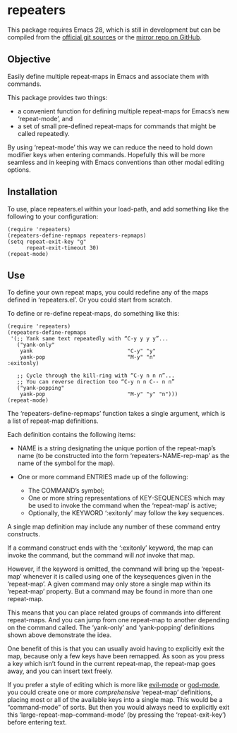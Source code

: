 # repeaters
This package requires Emacs 28, which is still in development but can
be compiled from the [official git
sources](http://savannah.gnu.org/git/?group=emacs) or the [mirror repo
on GitHub](https://github.com/emacs-mirror/emacs).

## Objective
Easily define multiple repeat-maps in Emacs and associate them with
commands.

This package provides two things:
* a convenient function for defining multiple repeat-maps for Emacs’s
  new ‘repeat-mode’, and
* a set of small pre-defined repeat-maps for commands that might be
  called repeatedly.

By using ‘repeat-mode’ this way we can reduce the need to hold down
modifier keys when entering commands.  Hopefully this will be more
seamless and in keeping with Emacs conventions than other modal
editing options.

## Installation
To use, place repeaters.el within your load-path, and add something
like the following to your configuration:

```emacs-lisp
(require 'repeaters)
(repeaters-define-repmaps repeaters-repmaps)
(setq repeat-exit-key "g"
      repeat-exit-timeout 30)
(repeat-mode)
```

## Use
To define your own repeat maps, you could redefine any of the maps
defined in ‘repeaters.el’.  Or you could start from scratch.

To define or re-define repeat-maps, do something like this:

```emacs-lisp
(require 'repeaters)
(repeaters-define-repmaps
 '(;; Yank same text repeatedly with “C-y y y y”...
   ("yank-only"
    yank                              "C-y" "y"
    yank-pop                          "M-y" "n"                     :exitonly)

   ;; Cycle through the kill-ring with “C-y n n n”...
   ;; You can reverse direction too “C-y n n C-- n n”
   ("yank-popping"
    yank-pop                          "M-y" "y" "n")))
(repeat-mode)
```

The ‘repeaters-define-repmaps’ function takes a single argument, which
is a list of repeat-map definitions.

Each definition contains the following items:

- NAME is a string designating the unique portion of the
repeat-map’s name (to be constructed into the form
‘repeaters-NAME-rep-map’ as the name of the symbol for the map).

- One or more command ENTRIES made up of the following:

  * The COMMAND’s symbol;
  * One or more string representations of KEY-SEQUENCES which may be
      used to invoke the command when the ‘repeat-map’ is active;
  * Optionally, the KEYWORD ‘:exitonly’ may follow the key sequences.

A single map definition may include any number of these command entry
constructs.

If a command construct ends with the ‘:exitonly’ keyword, the map can
invoke the command, but the command will *not* invoke that map.

However, if the keyword is omitted, the command will bring up the
‘repeat-map’ whenever it is called using one of the keysequences given
in the ‘repeat-map’.  A given command may only store a single map
within its ‘repeat-map’ property.  But a command may be found in more
than one repeat-map.

This means that you can place related groups of commands into
different repeat-maps.  And you can jump from one repeat-map to
another depending on the command called.  The ‘yank-only’ and
‘yank-popping’ definitions shown above demonstrate the idea.

One benefit of this is that you can usually avoid having to explicitly
exit the map, because only a few keys have been remapped.  As soon as
you press a key which isn’t found in the current repeat-map, the
repeat-map goes away, and you can insert text freely.

If you prefer a style of editing which is more like
[evil-mode](https://github.com/emacs-evil/evil) or
[god-mode](https://github.com/emacsorphanage/god-mode), you could
create one or more *comprehensive* ‘repeat-map’ definitions, placing
most or all of the available keys into a single map.  This would be a
“command-mode” of sorts.  But then you would always need to explicitly
exit this ‘large-repeat-map-command-mode’ (by pressing the
‘repeat-exit-key’) before entering text.
